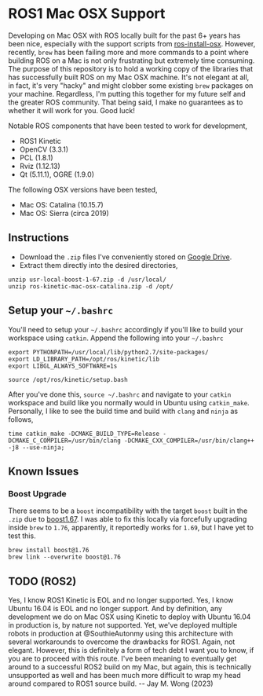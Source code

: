 # ROS1 Mac OSX Support 
Developing on Mac OSX with ROS locally built for the past 6+ years has been nice, especially with the support scripts from [ros-install-osx](https://github.com/mikepurvis/ros-install-osx). However, recently, `brew` has been failing more and more commands to a point where building ROS on a Mac is not only frustrating but extremely time consuming. The purpose of this repository is to hold a working copy of the libraries that has successfully built ROS on my Mac OSX machine. It's not elegant at all, in fact, it's very "hacky" and might clobber some existing `brew` packages on your machine. Regardless, I'm putting this together for my future self and the greater ROS community. That being said, I make no guarantees as to whether it will work for you. Good luck!

Notable ROS components that have been tested to work for development,
- ROS1 Kinetic 
- OpenCV (3.3.1)
- PCL (1.8.1)
- Rviz (1.12.13)
- Qt (5.11.1), OGRE (1.9.0) 

The following OSX versions have been tested,
- Mac OS: Catalina (10.15.7)
- Mac OS: Sierra (circa 2019) 

## Instructions
- Download the `.zip` files I've conveniently stored on [Google Drive](https://drive.google.com/drive/folders/128wczlwCJNakNOX8ZSfXDFwe7Zl9UEhI?usp=share_link).
- Extract them directly into the desired directories,
```
unzip usr-local-boost-1-67.zip -d /usr/local/
unzip ros-kinetic-mac-osx-catalina.zip -d /opt/
```

## Setup your `~/.bashrc`
You'll need to setup your `~/.bashrc` accordingly if you'll like to build your workspace using `catkin`. Append the following into your `~/.bashrc`

```
export PYTHONPATH=/usr/local/lib/python2.7/site-packages/
export LD_LIBRARY_PATH=/opt/ros/kinetic/lib
export LIBGL_ALWAYS_SOFTWARE=1s

source /opt/ros/kinetic/setup.bash
```
After you've done this, `source ~/.bashrc` and navigate to your `catkin` workspace and build like you normally would in Ubuntu using `catkin_make`. Personally, I like to see the build time and build with `clang` and `ninja` as follows,
```
time catkin_make -DCMAKE_BUILD_TYPE=Release -DCMAKE_C_COMPILER=/usr/bin/clang -DCMAKE_CXX_COMPILER=/usr/bin/clang++ -j8 --use-ninja;
```

## Known Issues
### Boost Upgrade 
There seems to be a `boost` incompatibility with the target `boost` built in the `.zip` due to [boost1.67](https://github.com/phusion/passenger/issues/2213). I was able to fix this locally via forcefully upgrading inside `brew` to `1.76`, apparently, it reportedly works for `1.69`, but I have yet to test this.
```
brew install boost@1.76
brew link --overwrite boost@1.76
```

## TODO (ROS2)
Yes, I know ROS1 Kinetic is EOL and no longer supported. Yes, I know Ubuntu 16.04 is EOL and no longer support. And by definition, any development we do on Mac OSX using Kinetic to deploy with Ubuntu 16.04 in production is, by nature not supported. Yet, we've deployed multiple robots in production at @SouthieAutonmy using this architecture with several workarounds to overcome the drawbacks for ROS1. Again, not elegant. However, this is definitely a form of tech debt I want you to know, if you are to proceed with this route. I've been meaning to eventually get around to a successful ROS2 build on my Mac, but again, this is technically unsupported as well and has been much more difficult to wrap my head around compared to ROS1 source build.  -- Jay M. Wong (2023)
